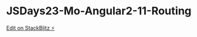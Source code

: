 # JSDays23-Mo-Angular2-11-Routing

[Edit on StackBlitz ⚡️](https://stackblitz.com/edit/github-uelwhb-91wqvy)